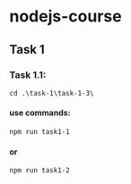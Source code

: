 # nodejs-course

## Task 1

### Task 1.1:

`cd .\task-1\task-1-3\`

#### use commands: 

`npm run task1-1`

#### or

`npm run task1-2`
